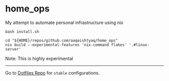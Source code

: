 # home_ops

My attempt to automate personal infrastructure using nix

```shell
bash install.sh
```

```shell
cd "${HOME}/repos/github.com/aaqaishtyaq/home_ops"
nix build --experimental-features 'nix-command flakes' '.#linux-server'
```

Note: This is highly experimental

---

Go to [Dotfiles Repo](https://github.com/aaqaishtyaq/dotfiles) for `stable` configurations.
